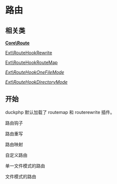 # 路由
## 相关类

**[Core\Route](ref/Core-Route.md)**

[Ext\RouteHookRewrite](ref/Ext-RouteHookRewrite.md)

[Ext\RouteHookRouteMap](ref/Ext-RouteHookRouteMap.md)

*[Ext\RouteHookOneFileMode](ref/Ext-RouteHookOneFileMode.md)*

*[Ext\RouteHookDirectoryMode](ref/RouteHookDirectoryMode.md)*

## 开始

duckphp 默认加载了 routemap 和 routerewrite 插件。

路由钩子

路由重写

路由映射

自定义路由

单一文件模式的路由

文件模式的路由